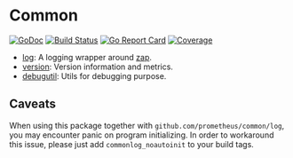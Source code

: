 # Common

[![GoDoc](https://godoc.org/github.com/imperfectgo/common?status.svg)](https://godoc.org/github.com/imperfectgo/common) 
[![Build Status](https://travis-ci.org/imperfectgo/common.svg?branch=master)](https://travis-ci.org/imperfectgo/common)
[![Go Report Card](https://goreportcard.com/badge/github.com/imperfectgo/common)](https://goreportcard.com/report/github.com/imperfectgo/common)
[![Coverage](https://codecov.io/gh/imperfectgo/common/branch/master/graph/badge.svg)](https://codecov.io/gh/imperfectgo/common)

- [log](./log): A logging wrapper around [zap](https://github.com/uber-go/zap).
- [version](./version): Version information and metrics.
- [debugutil](.debugutil): Utils for debugging purpose.

## Caveats

When using this package together with `github.com/prometheus/common/log`, you may encounter panic on program initializing.
In order to workaround this issue, please just add `commonlog_noautoinit` to your build tags.
